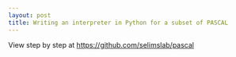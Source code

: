 ```yaml
---
layout: post
title: Writing an interpreter in Python for a subset of PASCAL
---
```



View step by step at <https://github.com/selimslab/pascal>

<script src="https://gist.github.com/selimslab/7eae7fed17db07beb311f585f75a781f.js"></script>

